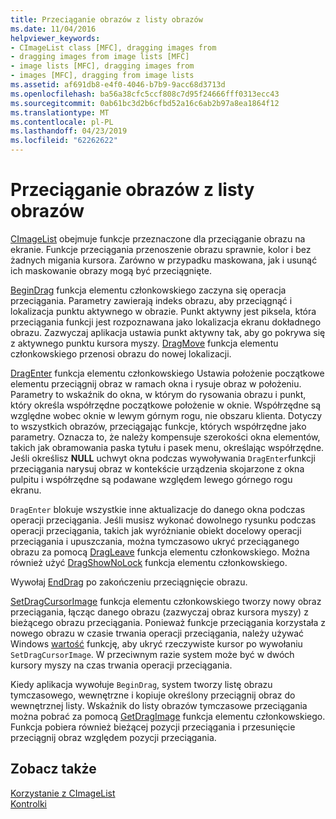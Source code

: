 ```yaml
---
title: Przeciąganie obrazów z listy obrazów
ms.date: 11/04/2016
helpviewer_keywords:
- CImageList class [MFC], dragging images from
- dragging images from image lists [MFC]
- image lists [MFC], dragging images from
- images [MFC], dragging from image lists
ms.assetid: af691db8-e4f0-4046-b7b9-9acc68d3713d
ms.openlocfilehash: ba56a38cfc5ccf808c7d95f24666fff0313ecc43
ms.sourcegitcommit: 0ab61bc3d2b6cfbd52a16c6ab2b97a8ea1864f12
ms.translationtype: MT
ms.contentlocale: pl-PL
ms.lasthandoff: 04/23/2019
ms.locfileid: "62262622"
---
```

# <a name="dragging-images-from-an-image-list"></a>Przeciąganie obrazów z listy obrazów

[CImageList](../mfc/reference/cimagelist-class.md) obejmuje funkcje przeznaczone dla przeciąganie obrazu na ekranie. Funkcje przeciągania przenoszenie obrazu sprawnie, kolor i bez żadnych migania kursora. Zarówno w przypadku maskowana, jak i usunąć ich maskowanie obrazy mogą być przeciągnięte.

[BeginDrag](../mfc/reference/cimagelist-class.md#begindrag) funkcja elementu członkowskiego zaczyna się operacja przeciągania. Parametry zawierają indeks obrazu, aby przeciągnąć i lokalizacja punktu aktywnego w obrazie. Punkt aktywny jest piksela, która przeciągania funkcji jest rozpoznawana jako lokalizacja ekranu dokładnego obrazu. Zazwyczaj aplikacja ustawia punkt aktywny tak, aby go pokrywa się z aktywnego punktu kursora myszy. [DragMove](../mfc/reference/cimagelist-class.md#dragmove) funkcja elementu członkowskiego przenosi obrazu do nowej lokalizacji.

[DragEnter](../mfc/reference/cimagelist-class.md#dragenter) funkcja elementu członkowskiego Ustawia położenie początkowe elementu przeciągnij obraz w ramach okna i rysuje obraz w położeniu. Parametry to wskaźnik do okna, w którym do rysowania obrazu i punkt, który określa współrzędne początkowe położenie w oknie. Współrzędne są względne wobec oknie w lewym górnym rogu, nie obszaru klienta. Dotyczy to wszystkich obrazów, przeciągając funkcje, których współrzędne jako parametry. Oznacza to, że należy kompensuje szerokości okna elementów, takich jak obramowania paska tytułu i pasek menu, określając współrzędne. Jeśli określisz **NULL** uchwyt okna podczas wywoływania `DragEnter`funkcji przeciągania narysuj obraz w kontekście urządzenia skojarzone z okna pulpitu i współrzędne są podawane względem lewego górnego rogu ekranu.

`DragEnter` blokuje wszystkie inne aktualizacje do danego okna podczas operacji przeciągania. Jeśli musisz wykonać dowolnego rysunku podczas operacji przeciągania, takich jak wyróżnianie obiekt docelowy operacji przeciągania i upuszczania, można tymczasowo ukryć przeciąganego obrazu za pomocą [DragLeave](../mfc/reference/cimagelist-class.md#dragleave) funkcja elementu członkowskiego. Można również użyć [DragShowNoLock](../mfc/reference/cimagelist-class.md#dragshownolock) funkcja elementu członkowskiego.

Wywołaj [EndDrag](../mfc/reference/cimagelist-class.md#enddrag) po zakończeniu przeciągnięcie obrazu.

[SetDragCursorImage](../mfc/reference/cimagelist-class.md#setdragcursorimage) funkcja elementu członkowskiego tworzy nowy obraz przeciągania, łącząc danego obrazu (zazwyczaj obraz kursora myszy) z bieżącego obrazu przeciągania. Ponieważ funkcje przeciągania korzystała z nowego obrazu w czasie trwania operacji przeciągania, należy używać Windows [wartość](/windows/desktop/api/winuser/nf-winuser-showcursor) funkcję, aby ukryć rzeczywiste kursor po wywołaniu `SetDragCursorImage`. W przeciwnym razie system może być w dwóch kursory myszy na czas trwania operacji przeciągania.

Kiedy aplikacja wywołuje `BeginDrag`, system tworzy listę obrazu tymczasowego, wewnętrzne i kopiuje określony przeciągnij obraz do wewnętrznej listy. Wskaźnik do listy obrazów tymczasowe przeciągania można pobrać za pomocą [GetDragImage](../mfc/reference/cimagelist-class.md#getdragimage) funkcja elementu członkowskiego. Funkcja pobiera również bieżącej pozycji przeciągania i przesunięcie przeciągnij obraz względem pozycji przeciągania.

## <a name="see-also"></a>Zobacz także

[Korzystanie z CImageList](../mfc/using-cimagelist.md)<br/>
[Kontrolki](../mfc/controls-mfc.md)
